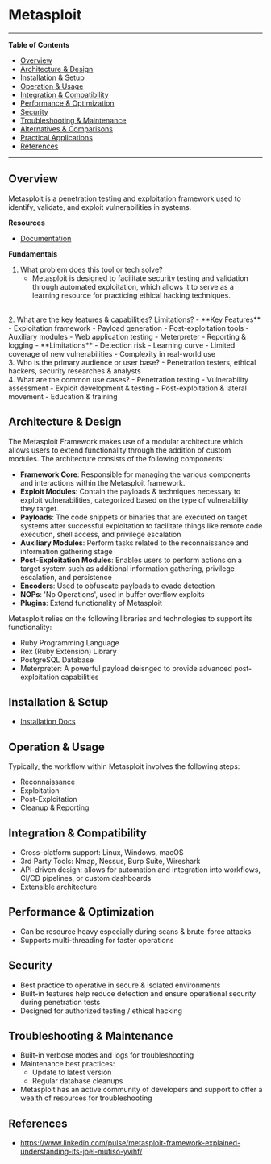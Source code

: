 # Metasploit
---
**Table of Contents**
- [Overview](#overview)
- [Architecture & Design](#architecture--design)
- [Installation & Setup](#installation--setup)
- [Operation & Usage](#operation--usage)
- [Integration & Compatibility](#integration--compatibility)
- [Performance & Optimization](#performance--optimization)
- [Security](#security)
- [Troubleshooting & Maintenance](#troubleshooting--maintenance)
- [Alternatives & Comparisons](#alternatives--comparisons)
- [Practical Applications](#practical-applications)
- [References](#references)

---
## Overview
Metasploit is a penetration testing and exploitation framework used to identify, validate, and exploit vulnerabilities in systems. 

**Resources**
- [Documentation](https://docs.metasploit.com/)

**Fundamentals**
1. What problem does this tool or tech solve?  
    - Metasploit is designed to facilitate security testing and validation through automated exploitation, which allows it to serve as a learning resource for practicing ethical hacking techniques. 
<br>
2. What are the key features & capabilities? Limitations?
    - **Key Features**
        - Exploitation framework
        - Payload generation
        - Post-exploitation tools
        - Auxiliary modules
        - Web application testing
        - Meterpreter
        - Reporting & logging
    - **Limitations**
        - Detection risk
        - Learning curve
        - Limited coverage of new vulnerabilities
        - Complexity in real-world use
<br>
3. Who is the primary audience or user base?
    - Penetration testers, ethical hackers, security researches & analysts
<br>
4. What are the common use cases?
    - Penetration testing
    - Vulnerability assessment
    - Exploit development & testing
    - Post-exploitation & lateral movement
    - Education & training

## Architecture & Design
The Metasploit Framework makes use of a modular architecture which allows users to extend functionality through the addition of custom modules. The architecture consists of the following components: 
- **Framework Core**: Responsible for managing the various components and interactions within the Metasploit framework.
- **Exploit Modules**: Contain the payloads & techniques necessary to exploit vulnerabilities, categorized based on the type of vulnerability they target.
- **Payloads**: The code snippets or binaries that are executed on target systems after successful exploitation to facilitate things like remote code execution, shell access, and privilege escalation
- **Auxiliary Modules**: Perform tasks related to the reconnaissance and information gathering stage 
- **Post-Exploitation Modules**: Enables users to perform actions on a target system such as additional information gathering, privilege escalation, and persistence
- **Encoders**: Used to obfuscate payloads to evade detection 
- **NOPs**: 'No Operations', used in buffer overflow exploits 
- **Plugins**: Extend functionality of Metasploit

Metasploit relies on the following libraries and technologies to support its functionality:
- Ruby Programming Language
- Rex (Ruby Extension) Library
- PostgreSQL Database
- Meterpreter: A powerful payload deisnged to provide advanced post-exploitation capabilities

## Installation & Setup
- [Installation Docs](https://docs.metasploit.com/docs/using-metasploit/getting-started/nightly-installers.html)

## Operation & Usage
Typically, the workflow within Metasploit involves the following steps:
- Reconnaissance
- Exploitation 
- Post-Exploitation
- Cleanup & Reporting

## Integration & Compatibility
- Cross-platform support: Linux, Windows, macOS
- 3rd Party Tools: Nmap, Nessus, Burp Suite, Wireshark
- API-driven design: allows for automation and integration into workflows, CI/CD pipelines, or custom dashboards
- Extensible architecture 

## Performance & Optimization
- Can be resource heavy especially during scans & brute-force attacks
- Supports multi-threading for faster operations

## Security
- Best practice to operative in secure & isolated environments 
- Built-in features help reduce detection and ensure operational security during penetration tests
- Designed for authorized testing / ethical hacking

## Troubleshooting & Maintenance
- Built-in verbose modes and logs for troubleshooting
- Maintenance best practices:
    - Update to latest version
    - Regular database cleanups
- Metasploit has an active community of developers and support to offer a wealth of resources for troubleshooting

## References
- https://www.linkedin.com/pulse/metasploit-framework-explained-understanding-its-joel-mutiso-yvihf/
